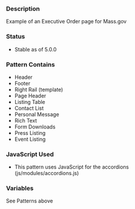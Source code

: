 ### Description
Example of an Executive Order page for Mass.gov

### Status
* Stable as of 5.0.0

### Pattern Contains
* Header
* Footer
* Right Rail (template)
* Page Header
* Listing Table
* Contact List
* Personal Message
* Rich Text
* Form Downloads
* Press Listing
* Event Listing

### JavaScript Used
* This pattern uses JavaScript for the accordions (js/modules/accordions.js)

### Variables
See Patterns above
